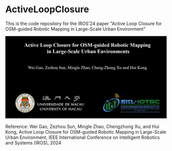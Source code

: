 # ActiveLoopClosure
This is the code repository for the IROS'24 paper "Active Loop Closure for OSM-guided Robotic Mapping in Large-Scale Urban Environment"

[![Active Loop Closure for OSM-guided Robotic Mapping in Large-Scale Urban Environment](activeloopclosure.jpg)](https://www.youtube.com/watch?v=jHr28Vx-M-M "Active Loop Closure for OSM-guided Robotic Mapping in Large-Scale Urban Environment")


Reference:
Wei Gao, Zezhou Sun, Mingle Zhao, Chengzhong Xu, and Hui Kong, Active Loop Closure for OSM-guided Robotic Mapping in Large-Scale Urban Environment, 
IEEE International Conference on Intelligent Robotics and Systems (IROS), 2024
